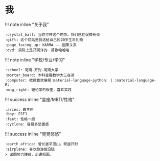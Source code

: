 # 我
!!! note inline "关于我"

    :crystal_ball: 当你打开这个网页，我们已在促膝长谈
    :gift: 这个网站是我送给自己的20岁生日礼物
    :page_facing_up: KARMA —— 因果关系
    :dvd: 实际上是郑润泽的一首歌哈哈哈
!!! note inline "学校/专业/学习"

    :school: 河南-开封-河南大学
    :mortar_board: 本科金融数学大三在读
    :computer: 微微喜欢编程:material-language-python: | :material-language-R:
    :mag_right: 理论学的很差，喜欢实践
!!! success inline "星座/MBTI/性格"

    :aries: 白羊座
    :boy: ESFJ
    :feet: 性格一般
    :cyclone: 容易多愁善感
!!! success inline "晃晃悠悠"

    :earth_africa: 曾长居平顶山，现居开封
    :airplane: 喜欢旅游但没钱
    > 试图努力赚钱，走遍祖国。


